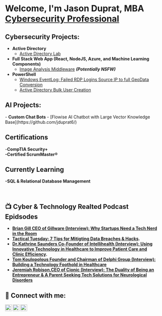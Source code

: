 <h1>Welcome, I'm Jason Duprat, MBA <br/> <a href="https://www.linkedin.com/in/jasonaduprat/">Cybersecurity Professional</a> </h1>

<h2>Cybersecurity Projects:</h2>

- <b>Active Directory</b>
  - [Active Directory Lab](https://github.com/jduprat6/)
- <b>Full Stack Web App (React, NodeJS, Azure, and Machine Learning Components)</b>
  - [Image Analysis Middleware](https://github.com/jduprat6) <b><i>(Potentially NSFW)</b></i>
- <b>PowerShell</b>
  - [Windows EventLog: Failed RDP Logins Source IP to full GeoData Conversion](https://github.com/jduprat6)
  - [Active Directory Bulk User Creation](https://github.com/jduprat6)

<h2>AI Projects:</h2>
  - <b>Custom Chat Bots</b>
  - [Flowise AI Chatbot with Large Vector Knowledge Base](https://github.com/jduprat6/)

<h2>Certifications</h2>
 -<b>CompTIA Security+</br>
 -<b>Certified ScrumMaster®</b>
 
<h2>Currently Learning</h2>
  -SQL & Relational Database Management
  
<b><br/>
<h2>📺 Cyber & Technology Realted Podcast Epidsodes</h2>

- [Brian Gill CEO of Gillware (Interview): Why Startups Need a Tech Nerd in the Room](https://podcasts.apple.com/gr/podcast/brian-gill-why-startups-need-a-tech-nerd-in-the-room/id1466387659?i=1000513512402)
- [Tactical Tuesday: 7 Tips for Mitigting Data Breaches & Hacks](https://podcasts.apple.com/gr/podcast/348-7-tips-for-mitigating-data-breaches-hacks/id1466387659?i=1000628427319).
- [Dr.Kathrine Saunders Co-Founder of Intellihealth (Interview): Using Innovative Technology in Healthcare to Improve Patient Care and Clinic Efficiency](https://podcasts.apple.com/gr/podcast/352-using-innovative-technology-in-healthcare-to-improve/id1466387659?i=1000630300178).
- [Tom Koulopolous Founder and Chairman of Delphi Group (Interview): Building a Technology Foothold in Healthcare](https://podcasts.apple.com/gr/podcast/tom-koulopolous-building-a-technology-foothold-in/id1466387659?i=1000493182861)
- [Jeremiah Robison,CEO of Cionic (Interview): The Duality of Being an Entrepreneur & A Parent Seeking Tech Solutions for Neurological Disorders](https://podcasts.apple.com/gr/podcast/jeremiah-robison-the-duality-of-being/id1466387659?i=1000557570158)


<h2> 🤳 Connect with me:</h2>

[<img align="left" alt="Jason Duprat | Apple" width="22px" src="https://cdn.jsdelivr.net/npm/simple-icons@3.13.0/icons/applepodcasts.svg" />][applepodcasts]
[<img align="left" alt="Jason Duprat | Twitter" width="22px" src="https://cdn.jsdelivr.net/npm/simple-icons@v3/icons/twitter.svg" />][twitter]
[<img align="left" alt="Jason Duprat | LinkedIn" width="22px" src="https://cdn.jsdelivr.net/npm/simple-icons@v3/icons/linkedin.svg" />][linkedin]

[applepodcasts]: https://podcasts.apple.com/gr/podcast/healthcare-boss-academy-podcast/id1466387659
[twitter]: https://twitter.com/jasonaduprat
[linkedin]: https://www.linkedin.com/in/jasonaduprat/



